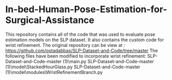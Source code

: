 # In-bed-Human-Pose-Estimation-for-Surgical-Assistance
This repository contains all of the code that was used to evaluate pose estimation models on the SLP dataset. It also contains the custom code for wrist refinement.
The original repository can be view at : https://github.com/ostadabbas/SLP-Dataset-and-Code/tree/master
The following files have been modified to incorporate wrist refinement:
SLP-Dataset-and-Code-master (1)\main.py
SLP-Dataset-and-Code-master (1)\model\StackedHourGlass.py
SLP-Dataset-and-Code-master (1)\model\modules\WristRefinementBranch.py
